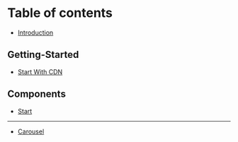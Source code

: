 # Table of contents

* [Introduction](README.md)

## Getting-Started

* [Start With CDN](getting-started/start-with-cdn.md)

## Components

* [Start](components/start.md)

***

* [Carousel](carousel.md)
